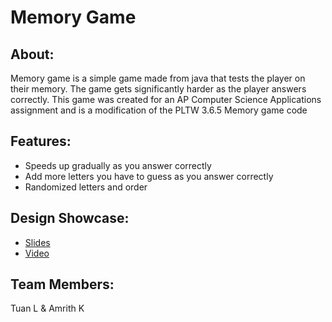 # Memory Game
## About:
Memory game is a simple game made from java that tests the player on their memory. The game gets significantly harder as the player answers correctly. This game was created for an AP Computer Science Applications assignment and is a modification of the PLTW 3.6.5 Memory game code

## Features:
- Speeds up gradually as you answer correctly
- Add more letters you have to guess as you answer correctly
- Randomized letters and order

## Design Showcase:
- [Slides][1]
- [Video][2]

## Team Members:
Tuan L & Amrith K

[1]: https://docs.google.com/presentation/d/16mJJ_0DWCrazjcxCLKBQbrW3wmIRLTL21gTXpqpGl6U/edit?usp=sharing "Slides"
[2]: "https://youtu.be/s5DH38eaoEE" "Video"

